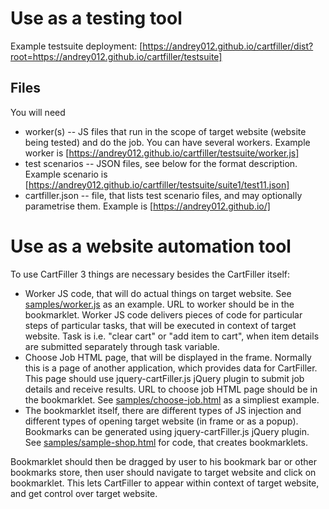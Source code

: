 
# Use as a testing tool

Example testsuite deployment: [https://andrey012.github.io/cartfiller/dist?root=https://andrey012.github.io/cartfiller/testsuite]

## Files

You will need
  * worker(s) -- JS files that run in the scope of target website (website being tested) and do the job. You can have several workers. Example worker is [https://andrey012.github.io/cartfiller/testsuite/worker.js]
  * test scenarios -- JSON files, see below for the format description. Example scenario is [https://andrey012.github.io/cartfiller/testsuite/suite1/test11.json]
  * cartfiller.json -- file, that lists test scenario files, and may optionally parametrise them. Example is [https://andrey012.github.io/]
  


# Use as a website automation tool

To use CartFiller 3 things are necessary besides the CartFiller itself: 

  - Worker JS code, that will do actual things on target website. See [samples/worker.js](samples_worker.js.html) as an example. URL to worker should be in the bookmarklet. Worker JS code delivers pieces of code for particular steps of particular tasks, that will be executed in context of target website. Task is i.e. "clear cart" or "add item to cart", when item details are submitted separately through task variable.
  - Choose Job HTML page, that will be displayed in the frame. Normally this is a page of another application, which provides data for CartFiller. This page should use jquery-cartFiller.js jQuery plugin to submit job details and receive results. URL to choose job HTML page should be in the bookmarklet. See [samples/choose-job.html](../samples/choose-job.html) as a simpliest example.
  - The bookmarklet itself, there are different types of JS injection and different types of opening target website (in frame or as a popup). Bookmarks can be generated using jquery-cartFiller.js jQuery plugin. See [samples/sample-shop.html](../samples/sample-shop.html) for code, that creates bookmarklets. 

Bookmarklet should then be dragged by user to his bookmark bar or other bookmarks store, then user should navigate to target website and click on bookmarklet. This lets CartFiller to appear within context of target website, and get control over target website.
